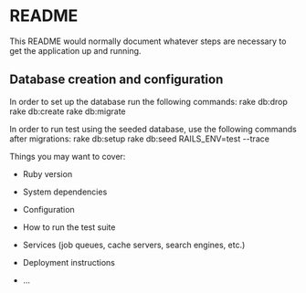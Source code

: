 # README

This README would normally document whatever steps are necessary to get the
application up and running.

## Database creation and configuration
In order to set up the database run the following commands:
rake db:drop
rake db:create
rake db:migrate

In order to run test using the seeded database, use the following commands after migrations:
rake db:setup
rake db:seed RAILS_ENV=test --trace

Things you may want to cover:

* Ruby version

* System dependencies

* Configuration

* How to run the test suite

* Services (job queues, cache servers, search engines, etc.)

* Deployment instructions

* ...
